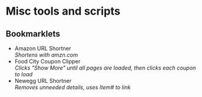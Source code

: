 # Misc tools and scripts #

## Bookmarklets ##
- Amazon URL Shortner  
*Shortens with amzn.com*
- Food City Coupon Clipper  
*Clicks "Show More" until all pages are loaded, then clicks each coupon to load*
- Newegg URL Shortner  
*Removes unneeded details, uses Item# to link*
